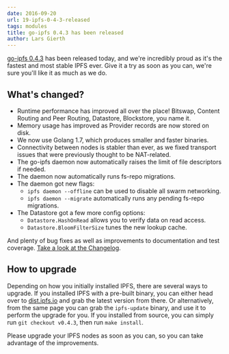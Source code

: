 ```yaml
---
date: 2016-09-20
url: 19-ipfs-0-4-3-released
tags: modules
title: go-ipfs 0.4.3 has been released
author: Lars Gierth
---
```


[go-ipfs 0.4.3](https://dist.ipfs.io/#go-ipfs) has been released today,
and we're incredibly proud as it's the fastest and most stable IPFS ever.
Give it a try as soon as you can, we're sure you'll like it as much as we do.

## What's changed?

- Runtime performance has improved all over the place!
  Bitswap, Content Routing and Peer Routing, Datastore, Blockstore, you name it.
- Memory usage has improved as Provider records are now stored on disk.
- We now use Golang 1.7, which produces smaller and faster binaries.
- Connectivity between nodes is stabler than ever,
  as we fixed transport issues that were previously thought to be NAT-related.
- The go-ipfs daemon now automatically raises the limit of file descriptors if needed.
- The daemon now automatically runs fs-repo migrations.
- The daemon got new flags:
  - `ipfs daemon --offline` can be used to disable all swarm networking.
  - `ipfs daemon --migrate` automatically runs any pending fs-repo migrations.
- The Datastore got a few more config options:
  - `Datastore.HashOnRead` allows you to verify data on read access.
  - `Datastore.BloomFilterSize` tunes the new lookup cache.

And plenty of bug fixes as well as improvements to documentation and test coverage.
[Take a look at the Changelog](https://github.com/ipfs/go-ipfs/blob/master/CHANGELOG.md).

## How to upgrade

Depending on how you initially installed IPFS, there are several ways to
upgrade. If you installed IPFS with a pre-built binary, you can either head over
to [dist.ipfs.io](https://dist.ipfs.io/#go-ipfs) and grab the latest version
from there. Or alternatively, from the same page you can grab the `ipfs-update`
binary, and use it to perform the upgrade for you. If you installed from
source, you can simply run `git checkout v0.4.3`, then run `make install`.

Please upgrade your IPFS nodes as soon as you can,
so you can take advantage of the improvements.
